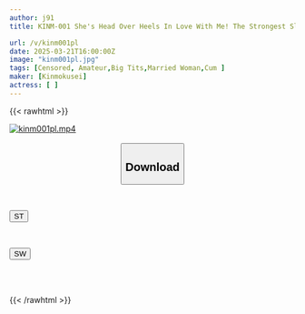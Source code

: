 ```yaml
---
author: j91
title: KINM-001 She's Head Over Heels In Love With Me! The Strongest Slutty Married Woman Who Moved In Next Door Is A Sex Monster Who Ejaculates In A Slutty Nest! In A Closed Room, The Two Of Us Push Our Hips To The Limit With Our Pistons.

url: /v/kinm001pl
date: 2025-03-21T16:00:00Z
image: "kinm001pl.jpg"
tags: [Censored, Amateur,Big Tits,Married Woman,Cum	]
maker: [Kinmokusei]
actress: [ ]
---
```



{{< rawhtml >}}

<div class="video" data-videoid="BOGQvy9bWlUGa6">
    <a href="javascript:;">
        <img src="/v/kinm001pl/kinm001pl.jpg" width="WIDTH" height="HEIGHT" alt="kinm001pl.mp4" loading="lazy">
    </a>
</div>

<script type="text/javascript" src="https://j91.asia/asset/on-demand-st.js"></script>

<br>
  <link rel="stylesheet" href="https://j91.asia/asset/bs5.css">
  
  <center>
  <button class="btn btn-primary" type="button" data-bs-toggle="collapse" data-bs-target=".multi-collapse" aria-expanded="false" aria-controls="multiCollapseExample1 multiCollapseExample2"><h2>Download</h2></button></center>
</p>
<div class="row">
  <div class="col">
    <div class="collapse multi-collapse" id="multiCollapseExample1">
      <div class="card card-body">
	      	      <br>
<div class="buttons">  
<p><a href="/v/kinm001pl/st.html" target="_blank"><button class="btn-hover color-3"><i class="fa fa-download"></i> ST</button></a></p></div>
    </div>
  </div>
</div>
  <div class="col">
    <div class="collapse multi-collapse" id="multiCollapseExample2">
      <div class="card card-body">
	      <br>
<div class="buttons">
<p><a href="/v/kinm001pl/sw.html" target="_blank"><button class="btn-hover color-2"><i class="fa fa-download"></i> SW</button></a></p></div>
<br><br>
      </div>
    </div>
  </div>
</div>

{{< /rawhtml >}}